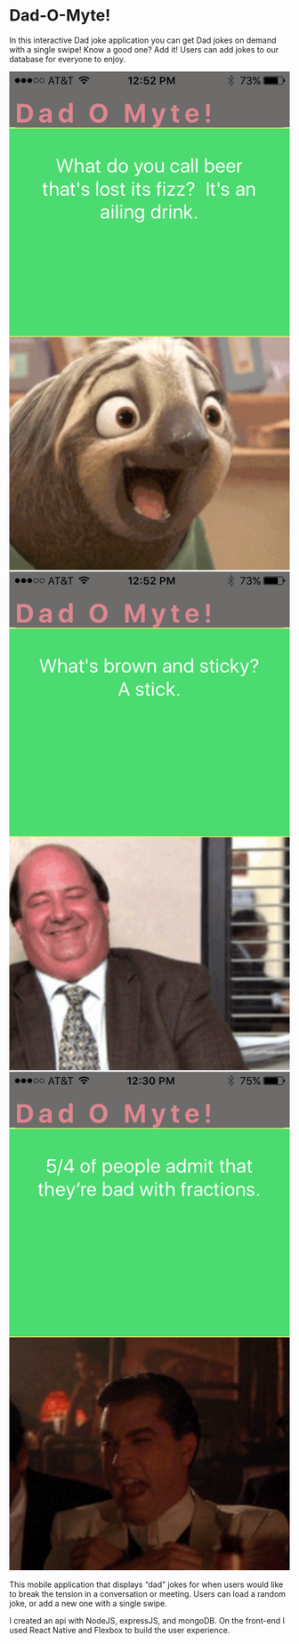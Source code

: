 # Dad-O-Myte!

In this interactive Dad joke application you can get Dad jokes on demand with a single swipe! Know a good one? Add it! Users can add jokes to our database for everyone to enjoy. 

!["screenshot of dadOmyte"](assets/images/beer.png) !["screenshot of dadOmyte"](assets/images/stick.png) !["screenshot of dadOmyte"](assets/images/fractions.png) 

This mobile application that displays “dad” jokes for when users would like to break the tension in a conversation or meeting. Users can load a random joke, or add a new one with a single swipe. 

I created an api with NodeJS, expressJS, and mongoDB. On the front-end I used React Native and Flexbox to build the user experience. 